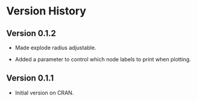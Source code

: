 Version History
===============

Version 0.1.2
------------------

* Made explode radius adjustable.

* Added a parameter to control which node labels to print when plotting.


Version 0.1.1
------------------

* Initial version on CRAN.
